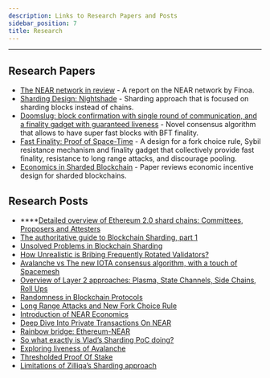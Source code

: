 ```yaml
---
description: Links to Research Papers and Posts
sidebar_position: 7
title: Research
---
```


---
## Research Papers

* [The NEAR network in review](https://www.finoa.io/resources/near-report/) - A report on the NEAR network by Finoa.
* [Sharding Design: Nightshade](https://near.org/downloads/Nightshade.pdf) - Sharding approach that is focused on sharding blocks instead of chains.
* [Doomslug: block confirmation with single round of communication, and a finality gadget with guaranteed liveness](https://near.ai/doomslug) - Novel consensus algorithm that allows to have super fast blocks with BFT finality.
* [Fast Finality: Proof of Space-Time](https://near.org/papers/proof-of-space-time/) - A design for a fork choice rule, Sybil resistance mechanism and finality gadget that collectively provide fast finality, resistance to long range attacks, and discourage pooling.
* [Economics in Sharded Blockchain](https://near.org/papers/economics-in-sharded-blockchain/) - Paper reviews economic incentive design for sharded blockchains.

## Research Posts

* \*\*\*\*[Detailed overview of Ethereum 2.0 shard chains: Committees, Proposers and Attesters](https://near.org/blog/detailed-overview-of-ethereum-2-0-shard-chains-committees-proposers-and-attesters/)
* [The authoritative guide to Blockchain Sharding, part 1](https://near.org/blog/the-authoritative-guide-to-blockchain-sharding-part-1/)
* [Unsolved Problems in Blockchain Sharding](https://near.org/blog/unsolved-problems-in-blockchain-sharding/)
* [How Unrealistic is Bribing Frequently Rotated Validators?](https://near.org/blog/how-unrealistic-is-bribing-frequently-rotated-validators/)
* [Avalanche vs The new IOTA consensus algorithm, with a touch of Spacemesh](https://near.org/blog/avalanche-vs-the-new-iota-consensus-algorithm-with-a-touch-of-spacemesh/)
* [Overview of Layer 2 approaches: Plasma, State Channels, Side Chains, Roll Ups](https://near.org/blog/layer-2/)
* [Randomness in Blockchain Protocols](https://near.org/blog/randomness-in-blockchain-protocols/)
* [Long Range Attacks and New Fork Choice Rule](https://near.org/blog/long-range-attacks-and-a-new-fork-choice-rule/)
* [Introduction of NEAR Economics](https://near.org/blog/near-protocol-economics/)
* [Deep Dive Into Private Transactions On NEAR](https://near.org/blog/private-transactions-on-near/)
* [Rainbow bridge: Ethereum-NEAR](https://near.org/blog/eth-near-rainbow-bridge/)
* [So what exactly is Vlad’s Sharding PoC doing?](https://near.org/blog/so-what-exactly-is-vlads-sharding-poc-doing/)
* [Exploring liveness of Avalanche](https://medium.com/@zaver.max/exploring-liveness-of-avalanche-d22f13b2db00)
* [Thresholded Proof Of Stake](https://near.org/blog/thresholded-proof-of-stake/)
* [Limitations of Zilliqa’s Sharding approach](https://near.org/blog/limitations-of-zilliqas-sharding-approach/)

